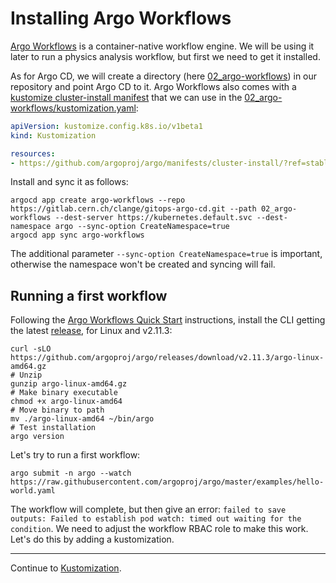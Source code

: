 # Installing Argo Workflows

[Argo Workflows](https://argoproj.github.io/projects/argo) is a container-native workflow engine.
We will be using it later to run a physics analysis workflow, but first we need to get it installed.

As for Argo CD, we will create a directory (here [02_argo-workflows](02_argo-workflows)) in our repository and point Argo CD to it. Argo Workflows also comes with a [kustomize cluster-install manifest](https://github.com/argoproj/argo/tree/master/manifests/cluster-install) that we can use in the [02_argo-workflows/kustomization.yaml](02_argo-workflows/kustomization.yaml):

```yaml
apiVersion: kustomize.config.k8s.io/v1beta1
kind: Kustomization

resources:
- https://github.com/argoproj/argo/manifests/cluster-install/?ref=stable
```

Install and sync it as follows:

```shell
argocd app create argo-workflows --repo https://gitlab.cern.ch/clange/gitops-argo-cd.git --path 02_argo-workflows --dest-server https://kubernetes.default.svc --dest-namespace argo --sync-option CreateNamespace=true
argocd app sync argo-workflows
```

The additional parameter `--sync-option CreateNamespace=true` is important, otherwise the namespace won't be created and syncing will fail.

## Running a first workflow

Following the [Argo Workflows Quick Start](https://argoproj.github.io/argo/quick-start/) instructions, install the CLI getting the latest [release](https://github.com/argoproj/argo/releases), for Linux and v2.11.3:

```shell
curl -sLO https://github.com/argoproj/argo/releases/download/v2.11.3/argo-linux-amd64.gz
# Unzip
gunzip argo-linux-amd64.gz
# Make binary executable
chmod +x argo-linux-amd64
# Move binary to path
mv ./argo-linux-amd64 ~/bin/argo
# Test installation
argo version
```

Let's try to run a first workflow:

```shell
argo submit -n argo --watch https://raw.githubusercontent.com/argoproj/argo/master/examples/hello-world.yaml
```

The workflow will complete, but then give an error: `failed to save outputs: Failed to establish pod watch: timed out waiting for the condition`. We need to adjust the workflow RBAC role to make this work. Let's do this by adding a kustomization.

---

Continue to [Kustomization](03_kustomization.md).
